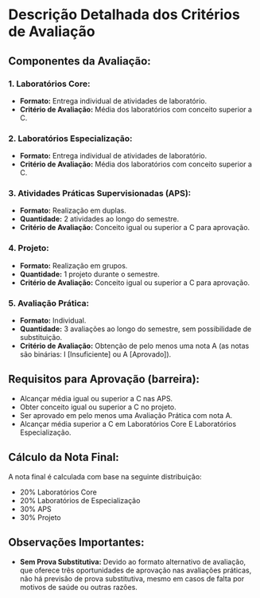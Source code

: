 # Descrição Detalhada dos Critérios de Avaliação

## Componentes da Avaliação:

### 1. Laboratórios Core:
- **Formato:** Entrega individual de atividades de laboratório.
- **Critério de Avaliação:** Média dos laboratórios com conceito superior a C.

### 2. Laboratórios Especialização:
- **Formato:** Entrega individual de atividades de laboratório.
- **Critério de Avaliação:** Média dos laboratórios com conceito superior a C.

### 3. Atividades Práticas Supervisionadas (APS):
- **Formato:** Realização em duplas.
- **Quantidade:** 2 atividades ao longo do semestre.
- **Critério de Avaliação:** Conceito igual ou superior a C para aprovação.

### 4. Projeto:
- **Formato:** Realização em grupos.
- **Quantidade:** 1 projeto durante o semestre.
- **Critério de Avaliação:** Conceito igual ou superior a C para aprovação.

### 5. Avaliação Prática:
- **Formato:** Individual.
- **Quantidade:** 3 avaliações ao longo do semestre, sem possibilidade de substituição.
- **Critério de Avaliação:** Obtenção de pelo menos uma nota A (as notas são binárias: I [Insuficiente] ou A [Aprovado]).

## Requisitos para Aprovação (barreira):
- Alcançar média igual ou superior a C nas APS.
- Obter conceito igual ou superior a C no projeto.
- Ser aprovado em pelo menos uma Avaliação Prática com nota A.
- Alcançar média superior a C em Laboratórios Core E Laboratórios Especialização.

## Cálculo da Nota Final:
A nota final é calculada com base na seguinte distribuição:
- 20% Laboratórios Core
- 20% Laboratórios de Especialização
- 30% APS
- 30% Projeto

## Observações Importantes:
- **Sem Prova Substitutiva:** Devido ao formato alternativo de avaliação, que oferece três oportunidades de aprovação nas avaliações práticas, não há previsão de prova substitutiva, mesmo em casos de falta por motivos de saúde ou outras razões.

